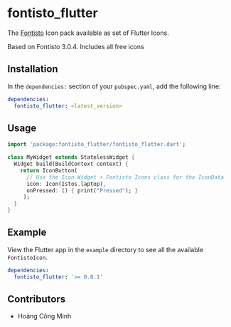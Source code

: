 # fontisto_flutter 


The [Fontisto](https://www.fontisto.com/icons) Icon pack available as set of Flutter Icons.

Based on Fontisto 3.0.4. Includes all free icons

## Installation

In the `dependencies:` section of your `pubspec.yaml`, add the following line:

```yaml
dependencies:
  fontisto_flutter: <latest_version>
```

## Usage

```dart
import 'package:fontisto_flutter/fontisto_flutter.dart';

class MyWidget extends StatelessWidget {
  Widget build(BuildContext context) {
    return IconButton(
      // Use the Icon Widget + Fontisto Icons class for the IconData
      icon: Icon(Istos.laptop), 
      onPressed: () { print("Pressed"); }
     );
  }
}
```

## Example

View the Flutter app in the `example` directory to see all the available `FontistoIcon`.

  
```yaml
dependencies:
  fontisto_flutter: '>= 0.0.1'
```
  
## Contributors
  - Hoàng Công Minh
